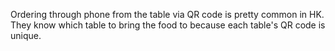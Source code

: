 Ordering through phone from the table via QR code is pretty common in HK. They know which table to bring the food to because each table's QR code is unique.
